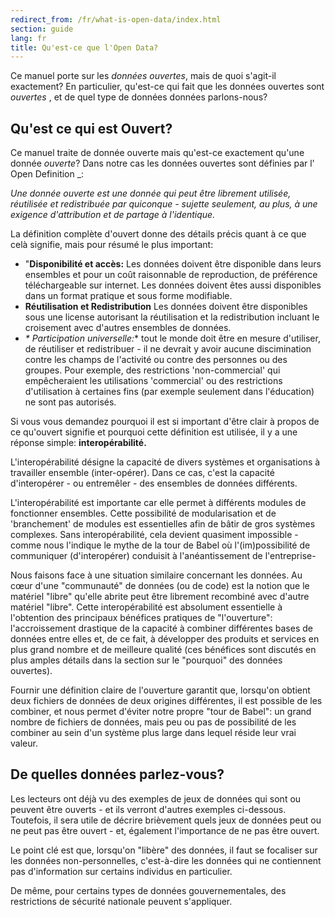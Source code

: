 ```yaml
---
redirect_from: /fr/what-is-open-data/index.html
section: guide
lang: fr
title: Qu'est-ce que l'Open Data?
---
```


Ce manuel porte sur les *données ouvertes*, mais de quoi s'agit-il exactement? En particulier, qu'est-ce qui fait que les données ouvertes sont *ouvertes* , et de quel type de données données parlons-nous?

## Qu'est ce qui est Ouvert?

Ce manuel traite de donnée ouverte mais qu'est-ce exactement qu'une donnée *ouverte*? Dans notre cas les données ouvertes sont définies par l' Open Definition \_:

*Une donnée ouverte est une donnée qui peut être librement utilisée, réutilisée et redistribuée par quiconque - sujette seulement, au plus, à une exigence d'attribution et de partage à l'identique.*

La définition complète d'ouvert donne des détails précis quant à ce que celà signifie, mais pour résumé le plus important:

-   "**Disponibilité et accès:** Les données doivent être disponible dans leurs ensembles et pour un coût raisonnable de reproduction, de préférence téléchargeable sur internet. Les données doivent êtes aussi disponibles dans un format pratique et sous forme modifiable.
-   **Réutilisation et Redistribution** Les données doivent être disponibles sous une license autorisant la réutilisation et la redistribution incluant le croisement avec d'autres ensembles de données.
-   *\* Participation universelle:*\* tout le monde doit être en mesure d'utiliser, de réutiliser et redistribuer - il ne devrait y avoir aucune discimination contre les champs de l'activité ou contre des personnes ou des groupes. Pour exemple, des restrictions 'non-commercial' qui empêcheraient les utilisations 'commercial' ou des restrictions d'utilisation à certaines fins (par exemple seulement dans l'éducation) ne sont pas autorisés.

Si vous vous demandez pourquoi il est si important d'être clair à propos de ce qu'ouvert signifie et pourquoi cette définition est utilisée, il y a une réponse simple: **interopérabilité.**

L'interopérabilité désigne la capacité de divers systèmes et organisations à travailler ensemble (inter-opérer). Dans ce cas, c'est la capacité d'interopérer - ou entremêler - des ensembles de données différents.

L'interopérabilité est importante car elle permet à différents modules de fonctionner ensembles. Cette possibilité de modularisation et de 'branchement' de modules est essentielles afin de bâtir de gros systèmes complexes. Sans interopérabilité, cela devient quasiment impossible - comme nous l'indique le mythe de la tour de Babel où l'(im)possibilité de communiquer (d'interopérer) conduisit à l'anéantissement de l'entreprise-

Nous faisons face à une situation similaire concernant les données. Au cœur d'une "communauté" de données (ou de code) est la notion que le matériel "libre" qu'elle abrite peut être librement recombiné avec d'autre matériel "libre". Cette interopérabilité est absolument essentielle à l'obtention des principaux bénéfices pratiques de "l'ouverture": l'accroissement drastique de la capacité à combiner différentes bases de données entre elles et, de ce fait, à développer des produits et services en plus grand nombre et de meilleure qualité (ces bénéfices sont discutés en plus amples détails dans la section sur le "pourquoi" des données ouvertes).

Fournir une définition claire de l'ouverture garantit que, lorsqu'on obtient deux fichiers de données de deux origines différentes, il est possible de les combiner, et nous permet d'éviter notre propre "tour de Babel": un grand nombre de fichiers de données, mais peu ou pas de possibilité de les combiner au sein d'un système plus large dans lequel réside leur vrai valeur.

## De quelles données parlez-vous?

Les lecteurs ont déjà vu des exemples de jeux de données qui sont ou peuvent être ouverts - et ils verront d'autres exemples ci-dessous. Toutefois, il sera utile de décrire brièvement quels jeux de données peut ou ne peut pas être ouvert - et, également l'importance de ne pas être ouvert.

Le point clé est que, lorsqu'on "libère" des données, il faut se focaliser sur les données non-personnelles, c'est-à-dire les données qui ne contiennent pas d'information sur certains individus en particulier.

De même, pour certains types de données gouvernementales, des restrictions de sécurité nationale peuvent s'appliquer.
